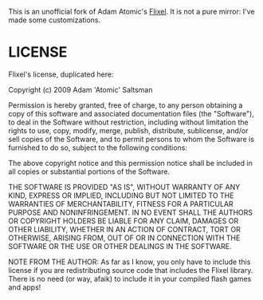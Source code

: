 This is an unofficial fork of Adam Atomic's [Flixel](http://flixel.org/). It is not a pure mirror: I've made some customizations.

# LICENSE

Flixel's license, duplicated here:

Copyright (c) 2009 Adam 'Atomic' Saltsman

Permission is hereby granted, free of charge, to any person
obtaining a copy of this software and associated documentation
files (the "Software"), to deal in the Software without
restriction, including without limitation the rights to use,
copy, modify, merge, publish, distribute, sublicense, and/or sell
copies of the Software, and to permit persons to whom the
Software is furnished to do so, subject to the following
conditions:

The above copyright notice and this permission notice shall be
included in all copies or substantial portions of the Software.

THE SOFTWARE IS PROVIDED "AS IS", WITHOUT WARRANTY OF ANY KIND,
EXPRESS OR IMPLIED, INCLUDING BUT NOT LIMITED TO THE WARRANTIES
OF MERCHANTABILITY, FITNESS FOR A PARTICULAR PURPOSE AND
NONINFRINGEMENT. IN NO EVENT SHALL THE AUTHORS OR COPYRIGHT
HOLDERS BE LIABLE FOR ANY CLAIM, DAMAGES OR OTHER LIABILITY,
WHETHER IN AN ACTION OF CONTRACT, TORT OR OTHERWISE, ARISING
FROM, OUT OF OR IN CONNECTION WITH THE SOFTWARE OR THE USE OR
OTHER DEALINGS IN THE SOFTWARE.

NOTE FROM THE AUTHOR: As far as I know, you only have to include
this license if you are redistributing source code that includes
the Flixel library.  There is no need (or way, afaik) to include
it in your compiled flash games and apps!

